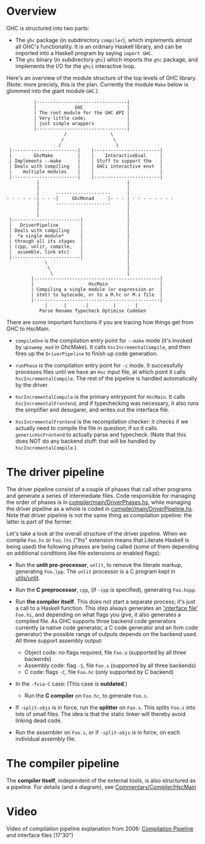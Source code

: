 # Overview



GHC is structured into two parts:


- The `ghc` package (in subdirectory `compiler`), which implements almost all GHC's functionality. It is an ordinary Haskell library, and can be imported into a Haskell program by saying `import GHC`.
- The `ghc` binary (in subdirectory `ghc`) which imports the `ghc` package, and implements the I/O for the `ghci` interactive loop.


Here's an overview of the module structure of the top levels of GHC library.   (Note: more precisly, this is the plan. Currently the module `Make` below is glommed into the giant module `GHC`.)


```wiki
          |---------------------------------|
          |              GHC                |
          | The root module for the GHC API |
          | Very little code;               |
          | just simple wrappers            |
          |---------------------------------|
                     /                \
                    /                  \
                   /                    \
 |------------------------|    |------------------------|
 |        GhcMake         |    |    InteractiveEval     |
 | Implements --make      |    | Stuff to support the   |
 | Deals with compiling   |    | GHCi interactive envt  |
 |    multiple modules    |    |                        |
 |------------------------|    |------------------------|
           |                                |
           |                                |
           |      --------------------      |
- - - - - -| - - -|     GhcMonad     |- - - | - - - - - - - -
           |      --------------------      |
           |                                |
           |                                |
 |-------------------------|                |
 |   DriverPipeline        |                |
 | Deals with compiling    |                |
 |  *a single module*      |                |
 | through all its stages  |                |
 | (cpp, unlit, compile,   |                |
 |  assemble, link etc)    |                |
 |-------------------------|                |
              \                             |
               \                            |
                \                           |  
         |----------------------------------------------|
         |                    HscMain                   |
         | Compiling a single module (or expression or  |
         | stmt) to bytecode, or to a M.hc or M.s file  |
         |----------------------------------------------|
              |      |       |         |       |
            Parse Rename Typecheck Optimise CodeGen
```


There are some important functions if you are tracing how things get from GHC to HscMain.


- `compileOne` is the compilation entry point for `--make` mode (it's invoked by `upsweep_mod` in GhcMake).  It calls `hscIncrementalCompile`, and then fires up the `DriverPipeline` to finish up code generation.

- `runPhase` is the compilation entry point for `-c` mode. It successfully processes files until we have an `Hsc` input file, at which point it calls `hscIncrementalCompile`. The rest of the pipeline is handled automatically by the driver.

- `hscIncrementalCompile` is the primary entrypoint for `HscMain`.  It calls `hscIncrementalFrontend`, and if typechecking was necessary, it also runs the simplifier and desugarer, and writes out the interface file.

- `hscIncrementalFrontend` is the recompilation checker: it checks if we actually need to compile the file in question; if so it calls `genericHscFrontend` to actually parse and typecheck. (Note that this does NOT do any backend stuff: that will be handled by `hscIncrementalCompile`.)

# The driver pipeline



The driver pipeline consist of a couple of phases that call other programs and generate a series of intermediate files. Code responsible for managing the order of phases is in [compiler/main/DriverPhases.hs](/trac/ghc/browser/ghc/compiler/main/DriverPhases.hs), while managing the driver pipeline as a whole is coded in [compiler/main/DriverPipeline.hs](/trac/ghc/browser/ghc/compiler/main/DriverPipeline.hs). Note that driver pipeline is not the same thing as compilation pipeline: the latter is part of the former.



Let's take a look at the overall structure of the driver pipeline. When we compile `Foo.hs` or `Foo.lhs` ("lhs" extension means that Literate Haskell is being used) the following phases are being called (some of them depending on additional conditions like file extensions or enabled flags):


- Run the **unlit pre-processor**, `unlit`, to remove the literate markup, generating `Foo.lpp`.  The `unlit` processor is a C program kept in [utils/unlit](/trac/ghc/browser/ghc/utils/unlit).

- Run the **C preprocessor**, `cpp`, (if `-cpp` is specified), generating `Foo.hspp`.

- Run **the compiler itself**. This does not start a separate process; it's just a call to a Haskell function.  This step always generates an ['interface file'](commentary/compiler/iface-files) `Foo.hi`, and depending on what flags you give, it also generates a compiled file. As GHC supports three backend code generators currently (a native code generator, a C code generator and an llvm code generator) the possible range of outputs depends on the backend used. All three support assembly output:

  - Object code: no flags required, file `Foo.o` (supported by all three backends)
  - Assembly code: flag `-S`, file `Foo.s` (supported by all three backends)
  - C code: flags `-C`, file `Foo.hc` (only supported by C backend)

- In the `-fvia-C` case: (This case is **outdated**.)

  - Run the **C compiler** on `Foo.hc`, to generate `Foo.s`.

- If `-split-objs` is in force, run the **splitter** on `Foo.s`.  This splits `Foo.s` into lots of small files.  The idea is that the static linker will thereby avoid linking dead code.

- Run the assembler on `Foo.s`, or if `-split-objs` is in force, on each individual assembly file.

# The compiler pipeline



The **compiler itself**, independent of the external tools, is also structured as a pipeline.  For details (and a diagram), see [Commentary/Compiler/HscMain](commentary/compiler/hsc-main)


# Video



Video of compilation pipeline explanation from 2006: [
Compilation Pipeline](http://www.youtube.com/watch?v=dzSc8ACz_mw&list=PLBkRCigjPwyeCSD_DFxpd246YIF7_RDDI) and interface files (17'30")


